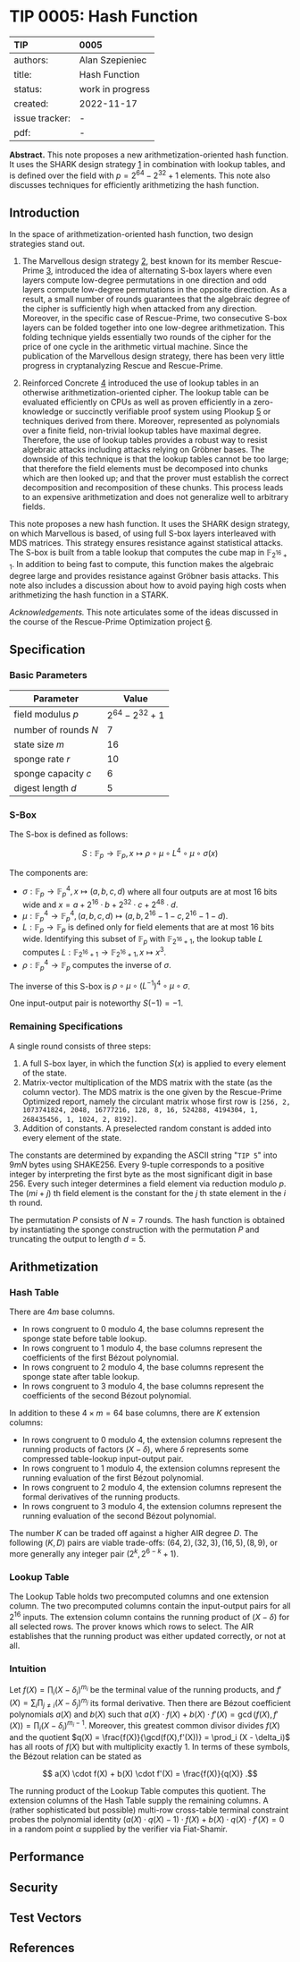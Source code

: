 # TIP 0005: Hash Function

| TIP            | 0005                                             |
|:---------------|:-------------------------------------------------|
| authors:       | Alan Szepieniec                                  |
| title:         | Hash Function                                    |
| status:        | work in progress                                 |
| created:       | 2022-11-17                                       |
| issue tracker: | - |
| pdf:           | -                     |

**Abstract.**
This note proposes a new arithmetization-oriented hash function. It uses the SHARK design strategy [1] in combination with lookup tables, and is defined over the field with $p=2^{64}-2^{32}+1$ elements. This note also discusses techniques for efficiently arithmetizing the hash function.

## Introduction

In the space of arithmetization-oriented hash function, two design strategies stand out.

 1. The Marvellous design strategy [2], best known for its member Rescue-Prime [3], introduced the idea of alternating S-box layers where even layers compute low-degree permutations in one direction and odd layers compute low-degree permutations in the opposite direction. As a result, a small number of rounds guarantees that the algebraic degree of the cipher is sufficiently high when attacked from any direction. Moreover, in the specific case of Rescue-Prime, two consecutive S-box layers can be folded together into one low-degree arithmetization. This folding technique yields essentially two rounds of the cipher for the price of one cycle in the arithmetic virtual machine. Since the publication of the Marvellous design strategy, there has been very little progress in cryptanalyzing Rescue and Rescue-Prime.

 2. Reinforced Concrete [4] introduced the use of lookup tables in an otherwise arithmetization-oriented cipher. The lookup table can be evaluated efficiently on CPUs as well as proven efficiently in a zero-knowledge or succinctly verifiable proof system using Plookup [5] or techniques derived from there. Moreover, represented as polynomials over a finite field, non-trivial lookup tables have maximal degree. Therefore, the use of lookup tables provides a robust way to resist algebraic attacks including attacks relying on Gröbner bases. The downside of this technique is that the lookup tables cannot be too large; that therefore the field elements must be decomposed into chunks which are then looked up; and that the prover must establish the correct decomposition and recomposition of these chunks. This process leads to an expensive arithmetization and does not generalize well to arbitrary fields.

This note proposes a new hash function. It uses the SHARK design strategy, on which Marvellous is based, of using full S-box layers interleaved with MDS matrices. This strategy ensures resistance against statistical attacks. The S-box is built from a table lookup that computes the cube map in $\mathbb{F}_{2^{16}+1}$. In addition to being fast to compute, this function makes the algebraic degree large and provides resistance against Gröbner basis attacks. This note also includes a discussion about how to avoid paying high costs when arithmetizing the hash function in a STARK.

*Acknowledgements.* This note articulates some of the ideas discussed in the course of the Rescue-Prime Optimization project [6].

## Specification

### Basic Parameters 

| Parameter | Value |
|-----------|-------|
| field modulus $p$ | $2^{64} - 2^{32} + 1$ |
| number of rounds $N$ | 7 |
| state size $m$ | 16 |
| sponge rate $r$ | 10 |
| sponge capacity $c$ | 6 |
| digest length $d$ | 5 |

### S-Box

The S-box is defined as follows:

$$ S : \mathbb{F}_p \rightarrow \mathbb{F}_p,  x \mapsto \rho \circ \mu \circ L^4 \circ \mu \circ \sigma  (x) $$

The components are:

 - $\sigma : \mathbb{F}_p \rightarrow \mathbb{F}_p^4, x \mapsto (a, b, c, d)$ where all four outputs are at most 16 bits wide and $x = a + 2^{16} \cdot b + 2^{32} \cdot c + 2^{48} \cdot d$.
 - $\mu : \mathbb{F}_p^4 \rightarrow \mathbb{F}_p^4, (a, b, c, d) \mapsto (a, b, 2^{16}-1 - c, 2^{16}-1 - d)$.
 - $L : \mathbb{F}_ p \rightarrow \mathbb{F}_ p$ is defined only for field elements that are at most 16 bits wide. Identifying this subset of $\mathbb{F}_ p$ with $\mathbb{F}_ {2^{16}+1}$, the lookup table $L$ computes $L : \mathbb{F}_ {2^{16}+1} \rightarrow \mathbb{F}_ {2^{16}+1}, x \mapsto x^3$.
 - $\rho : \mathbb{F}_ p^4 \rightarrow \mathbb{F}_ p$ computes the inverse of $\sigma$.

The inverse of this S-box is $\rho \circ \mu \circ (L^{-1})^4 \circ \mu \circ \sigma$.

One input-output pair is noteworthy $S(-1) = -1$.

### Remaining Specifications

A single round consists of three steps:

 1. A full S-box layer, in which the function $S(x)$ is applied to every element of the state.
 2. Matrix-vector multiplication of the MDS matrix with the state (as the column vector). The MDS matrix is the one given by the Rescue-Prime Optimized report, namely the circulant matrix whose first row is `[256, 2, 1073741824, 2048, 16777216, 128, 8, 16, 524288, 4194304, 1, 268435456, 1, 1024, 2, 8192]`.
 3. Addition of constants. A preselected random constant is added into every element of the state.

The constants are determined by expanding the ASCII string "`TIP 5`" into $9 m N$ bytes using SHAKE256. Every 9-tuple corresponds to a positive integer by interpreting the first byte as the most significant digit in base 256. Every such integer determines a field element via reduction modulo $p$. The $(mi + j)$ th field element is the constant for the $j$ th state element in the $i$ th round.

The permutation $P$ consists of $N = 7$ rounds. The hash function is obtained by instantiating the sponge construction with the permutation $P$ and truncating the output to length $d = 5$.

## Arithmetization

### Hash Table

There are $4m$ base columns.

 - In rows congruent to 0 modulo 4, the base columns represent the sponge state before table lookup.
 - In rows congruent to 1 modulo 4, the base columns represent the coefficients of the first Bézout polynomial.
 - In rows congruent to 2 modulo 4, the base columns represent the sponge state after table lookup. 
 - In rows congruent to 3 modulo 4, the base columns represent the coefficients of the second Bézout polynomial.

In addition to these $4 \times m = 64$ base columns, there are $K$ extension columns:

 - In rows congruent to 0 modulo 4, the extension columns represent the running products of factors $(X - \delta)$, where $\delta$ represents some compressed table-lookup input-output pair.
 - In rows congruent to 1 modulo 4, the extension columns represent the running evaluation of the first Bézout polynomial.
 - In rows congruent to 2 modulo 4, the extension columns represent the formal derivatives of the running products.
 - In rows congruent to 3 modulo 4, the extension columns represent the running evaluation of the second Bézout polynomial.

The number $K$ can be traded off against a higher AIR degree $D$. The following $(K, D)$ pairs are viable trade-offs: $(64, 2), (32, 3), (16, 5), (8,9)$, or more generally any integer pair $(2^k, 2^{6-k}+1)$.

### Lookup Table

The Lookup Table holds two precomputed columns and one extension column. The two precomputed columns contain the input-output pairs for all $2^{16}$ inputs. The extension column contains the running product of $(X - \delta)$ for all selected rows. The prover knows which rows to select. The AIR establishes that the running product was either updated correctly, or not at all.

### Intuition

Let $f(X) = \prod_i (X - \delta_i)^{m_i}$ be the terminal value of the running products, and $f'(X) = \sum_i \prod_{j \neq i} (X - \delta_j)^{m_j}$ its formal derivative. Then there are Bézout coefficient polynomials $a(X)$ and $b(X)$ such that $a(X) \cdot f(X) + b(X) \cdot f'(X) = \gcd(f(X), f'(X)) = \prod_i (X - \delta_i)^{m_i-1}$. Moreover, this greatest common divisor divides $f(X)$ and the quotient $q(X) = \frac{f(X)}{\gcd(f(X),f'(X))} = \prod_i (X - \delta_i)$ has all roots of $f(X)$ but with multiplicity exactly 1. In terms of these symbols, the Bézout relation can be stated as

$$ a(X) \cdot f(X) + b(X) \cdot f'(X) = \frac{f(X)}{q(X)} .$$

The running product of the Lookup Table computes this quotient. The extension columns of the Hash Table supply the remaining columns. A (rather sophisticated but possible) multi-row cross-table terminal constraint probes the polynomial identity $(a(X) \cdot q(X) - 1) \cdot f(X) + b(X) \cdot q(X) \cdot f'(X) = 0$ in a random point $\alpha$ supplied by the verifier via Fiat-Shamir. 

## Performance

## Security

## Test Vectors

## References

[1]: https://www.iacr.org/cryptodb/data/paper.php?pubkey=3167
[2]: https://eprint.iacr.org/2019/426
[3]: https://eprint.iacr.org/2020/1143
[4]: https://eprint.iacr.org/2021/1038
[5]: https://eprint.iacr.org/2020/315
[6]: https://eprint.iacr.org/2022/1577